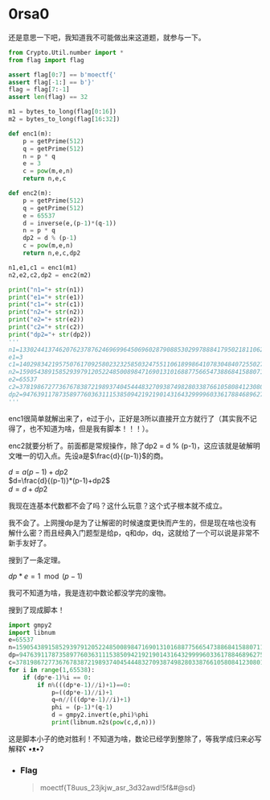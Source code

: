 # 0rsa0

还是意思一下吧，我知道我不可能做出来这道题，就参与一下。

```python
from Crypto.Util.number import *
from flag import flag

assert flag[0:7] == b'moectf{'
assert flag[-1:] == b'}'
flag = flag[7:-1]
assert len(flag) == 32

m1 = bytes_to_long(flag[0:16])
m2 = bytes_to_long(flag[16:32])

def enc1(m):
    p = getPrime(512)
    q = getPrime(512)
    n = p * q
    e = 3
    c = pow(m,e,n)
    return n,e,c

def enc2(m):
    p = getPrime(512)
    q = getPrime(512)
    e = 65537
    d = inverse(e,(p-1)*(q-1))
    n = p * q 
    dp2 = d % (p-1)
    c = pow(m,e,n)
    return n,e,c,dp2

n1,e1,c1 = enc1(m1)
n2,e2,c2,dp2 = enc2(m2)

print("n1="+ str(n1))
print("e1="+ str(e1))
print("c1="+ str(c1))
print("n2="+ str(n2))
print("e2="+ str(e2))
print("c2="+ str(c2))
print("dp2="+ str(dp2))
'''
n1=133024413746207623787624696996450696028790885302997888417950218110624599333002677651319135333439059708696691802077223829846594660086912881559705074934655646133379015018208216486164888406398123943796359972475427652972055533125099746441089220943904185289464863994194089394637271086436301059396682856176212902707
e1=3
c1=1402983421957507617092580232325850324755110618998641078304840725502785669308938910491971922889485661674385555242824
n2=159054389158529397912052248500898471690131016887756654738868415880711791524038820158051782236121110394481656324333254185994103242391825337525378467922406901521793714621471618374673206963439266173586955520902823718942484039624752828390110673871132116507696336326760564857012559508160068814801483975094383392729
e2=65537
c2=37819867277367678387219893740454448327093874982803387661058084123080177731002392119369718466140559855145584144511271801362374042596420131167791821955469392938900319510220897100118141494412797730438963434604351102878410868789119825127662728307578251855605147607595591813395984880381435422467527232180612935306
dp2=947639117873589776036311153850942192190143164329999603361788468962756751774397111913170053010412835033030478855001898886178148944512883446156861610917865
'''
```

enc1很简单就解出来了，e过于小，正好是3所以直接开立方就行了（其实我不记得了，也不知道为啥，但是我有脚本！！！）。

enc2就要分析了。前面都是常规操作，除了dp2 = d % (p-1)，这应该就是破解明文唯一的切入点。先设a是$\frac{d}{(p-1)}$的商。

$d=a(p-1)+dp2$ <br>
$d=\frac{d}{(p-1)}*(p-1)+dp2$<br>
$d=d+dp2$

我现在连基本代数都不会了吗？这什么玩意？这个式子根本就不成立。

我不会了。上网搜dp是为了让解密的时候速度更快而产生的，但是现在啥也没有解什么密？而且经典入门题型是给p，q和dp，dq，这就给了一个可以说是非常不新手友好了。

搜到了一条定理。

$dp*e = 1 \mod(p-1)$

我可不知道为啥，我是连初中数论都没学完的废物。

搜到了现成脚本！

```python
import gmpy2
import libnum
e=65537
n=159054389158529397912052248500898471690131016887756654738868415880711791524038820158051782236121110394481656324333254185994103242391825337525378467922406901521793714621471618374673206963439266173586955520902823718942484039624752828390110673871132116507696336326760564857012559508160068814801483975094383392729
dp=947639117873589776036311153850942192190143164329999603361788468962756751774397111913170053010412835033030478855001898886178148944512883446156861610917865
c=37819867277367678387219893740454448327093874982803387661058084123080177731002392119369718466140559855145584144511271801362374042596420131167791821955469392938900319510220897100118141494412797730438963434604351102878410868789119825127662728307578251855605147607595591813395984880381435422467527232180612935306
for i in range(1,65538):
    if (dp*e-1)%i == 0:
        if n%(((dp*e-1)//i)+1)==0:
            p=((dp*e-1)//i)+1
            q=n//(((dp*e-1)//i)+1)
            phi = (p-1)*(q-1)
            d = gmpy2.invert(e,phi)%phi
            print(libnum.n2s(pow(c,d,n)))
```

这是脚本小子的绝对胜利！不知道为啥，数论已经学到整除了，等我学成归来必写解释ʕ •ᴥ•ʔ

- ### Flag
  > moectf{T8uus_23jkjw_asr_3d32awd!5f&#@sd}